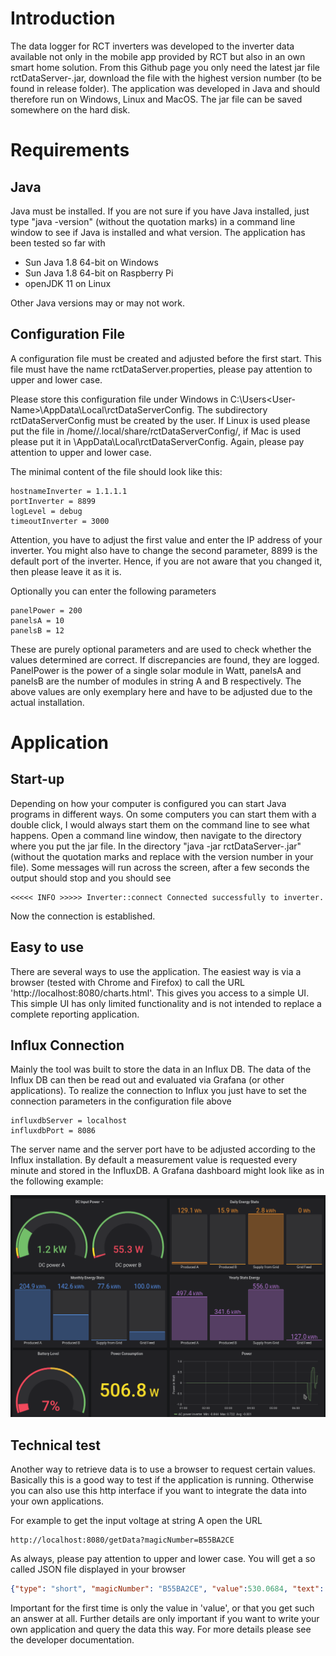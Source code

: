 # Introduction

The data logger for RCT inverters was developed to the inverter data available not only in the mobile app provided by RCT but also in an own smart home solution. From this Github page you only need the latest jar file rctDataServer-<version>.jar, download the file with the highest version number (to be found in release folder). The application was developed in Java and should therefore run on Windows, Linux and MacOS. The jar file can be saved somewhere on the hard disk.

# Requirements
## Java
Java must be installed. If you are not sure if you have Java installed, just type "java -version" (without the quotation marks) in a command line window to see if Java is installed and what version. The application has been tested so far with 

- Sun Java 1.8 64-bit on Windows 
- Sun Java 1.8 64-bit on Raspberry Pi
- openJDK 11 on Linux

Other Java versions may or may not work.

## Configuration File
A configuration file must be created and adjusted before the first start. This file must have the name rctDataServer.properties, please pay attention to upper and lower case.

Please store this configuration file under Windows in C:\Users\<User-Name>\AppData\Local\rctDataServerConfig. The subdirectory rctDataServerConfig must be created by the user. If Linux is used please put the file in /home/<user-name>/.local/share/rctDataServerConfig/, if Mac is used please put it in <user-home>\AppData\Local\rctDataServerConfig\. Again, please pay attention to upper and lower case.

The minimal content of the file should look like this:

```
hostnameInverter = 1.1.1.1
portInverter = 8899
logLevel = debug
timeoutInverter = 3000
```
Attention, you have to adjust the first value and enter the IP address of your inverter. You might also have to change the second parameter, 8899 is the default port of the inverter. Hence, if you are not aware that you changed it, then please leave it as it is.

Optionally you can enter the following parameters

```
panelPower = 200
panelsA = 10
panelsB = 12
```
These are purely optional parameters and are used to check whether the values determined are correct. If discrepancies are found, they are logged. PanelPower is the power of a single solar module in Watt, panelsA and panelsB are the number of modules in string A and B respectively. The above values are only exemplary here and have to be adjusted due to the actual installation.

# Application
## Start-up
Depending on how your computer is configured you can start Java programs in different ways. On some computers you can start them with a double click, I would always start them on the command line to see what happens.
Open a command line window, then navigate to the directory where you put the jar file. In the directory "java -jar rctDataServer-<version>.jar" (without the quotation marks and replace <version> with the version number in your file). Some messages will run across the screen, after a few seconds the output should stop and you should see 

```
<<<<< INFO >>>>> Inverter::connect Connected successfully to inverter. 
```
Now the connection is established.

## Easy to use
There are several ways to use the application. The easiest way is via a browser
(tested with Chrome and Firefox) to call the URL 'http://localhost:8080/charts.html'. This gives you access to a simple UI. This simple UI has only limited functionality and is not intended to replace a complete reporting application.

## Influx Connection
Mainly the tool was built to store the data in an Influx DB. The data of the Influx DB can then be read out and evaluated via Grafana (or other applications). To realize the connection to Influx you just have to set the connection parameters in the configuration file above

```
influxdbServer = localhost
influxdbPort = 8086
```
The server name and the server port have to be adjusted according to the Influx installation. By default a measurement value is requested every minute and stored in the InfluxDB. A Grafana dashboard might look like as in the following example:

![Screenshot Grafana](images/Grafana_Screenshot.png)

## Technical test
Another way to retrieve data is to use a browser to request certain values. Basically this is a good way to test if the application is running. Otherwise you can also use this http interface if you want to integrate the data into your own applications.

For example to get the input voltage at string A open the URL

```
http://localhost:8080/getData?magicNumber=B55BA2CE
```
As always, please pay attention to upper and lower case. You will get a so called JSON file displayed in your browser


```json
{"type": "short", "magicNumber": "B55BA2CE", "value":530.0684, "text": "DC input voltage A in V", "timestamp":1601104412, "success":true}
```
Important for the first time is only the value in 'value', or that you get such an answer at all. Further details are only important if you want to write your own application and query the data this way. For more details please see the developer documentation.

